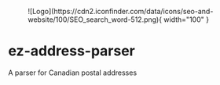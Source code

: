 <figure markdown>
![Logo](https://cdn2.iconfinder.com/data/icons/seo-and-website/100/SEO_search_word-512.png){ width="100" }
</figure>

# ez-address-parser

A parser for Canadian postal addresses
